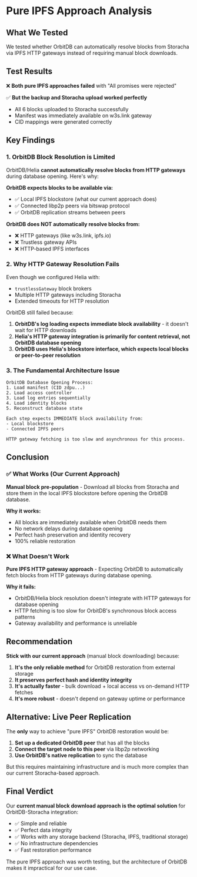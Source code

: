 # Pure IPFS Approach Analysis

## What We Tested

We tested whether OrbitDB can automatically resolve blocks from Storacha via IPFS HTTP gateways instead of requiring manual block downloads.

## Test Results

❌ **Both pure IPFS approaches failed** with "All promises were rejected"

✅ **But the backup and Storacha upload worked perfectly**
- All 6 blocks uploaded to Storacha successfully  
- Manifest was immediately available on w3s.link gateway
- CID mappings were generated correctly

## Key Findings

### 1. OrbitDB Block Resolution is Limited

OrbitDB/Helia **cannot automatically resolve blocks from HTTP gateways** during database opening. Here's why:

**OrbitDB expects blocks to be available via:**
- ✅ Local IPFS blockstore (what our current approach does)
- ✅ Connected libp2p peers via bitswap protocol 
- ✅ OrbitDB replication streams between peers

**OrbitDB does NOT automatically resolve blocks from:**
- ❌ HTTP gateways (like w3s.link, ipfs.io)
- ❌ Trustless gateway APIs
- ❌ HTTP-based IPFS interfaces

### 2. Why HTTP Gateway Resolution Fails

Even though we configured Helia with:
- `trustlessGateway` block brokers
- Multiple HTTP gateways including Storacha
- Extended timeouts for HTTP resolution

OrbitDB still failed because:

1. **OrbitDB's log loading expects immediate block availability** - it doesn't wait for HTTP downloads
2. **Helia's HTTP gateway integration is primarily for content retrieval, not OrbitDB database opening**
3. **OrbitDB uses Helia's blockstore interface, which expects local blocks or peer-to-peer resolution**

### 3. The Fundamental Architecture Issue

```
OrbitDB Database Opening Process:
1. Load manifest (CID zdpu...)
2. Load access controller 
3. Load log entries sequentially
4. Load identity blocks
5. Reconstruct database state

Each step expects IMMEDIATE block availability from:
- Local blockstore
- Connected IPFS peers

HTTP gateway fetching is too slow and asynchronous for this process.
```

## Conclusion

### ✅ What Works (Our Current Approach)
**Manual block pre-population** - Download all blocks from Storacha and store them in the local IPFS blockstore before opening the OrbitDB database.

**Why it works:**
- All blocks are immediately available when OrbitDB needs them
- No network delays during database opening
- Perfect hash preservation and identity recovery
- 100% reliable restoration

### ❌ What Doesn't Work
**Pure IPFS HTTP gateway approach** - Expecting OrbitDB to automatically fetch blocks from HTTP gateways during database opening.

**Why it fails:**
- OrbitDB/Helia block resolution doesn't integrate with HTTP gateways for database opening
- HTTP fetching is too slow for OrbitDB's synchronous block access patterns
- Gateway availability and performance is unreliable

## Recommendation

**Stick with our current approach** (manual block downloading) because:

1. **It's the only reliable method** for OrbitDB restoration from external storage
2. **It preserves perfect hash and identity integrity** 
3. **It's actually faster** - bulk download + local access vs on-demand HTTP fetches
4. **It's more robust** - doesn't depend on gateway uptime or performance

## Alternative: Live Peer Replication

The **only** way to achieve "pure IPFS" OrbitDB restoration would be:

1. **Set up a dedicated OrbitDB peer** that has all the blocks
2. **Connect the target node to this peer** via libp2p networking
3. **Use OrbitDB's native replication** to sync the database

But this requires maintaining infrastructure and is much more complex than our current Storacha-based approach.

## Final Verdict

Our **current manual block download approach is the optimal solution** for OrbitDB-Storacha integration:

- ✅ Simple and reliable
- ✅ Perfect data integrity 
- ✅ Works with any storage backend (Storacha, IPFS, traditional storage)
- ✅ No infrastructure dependencies
- ✅ Fast restoration performance

The pure IPFS approach was worth testing, but the architecture of OrbitDB makes it impractical for our use case.

